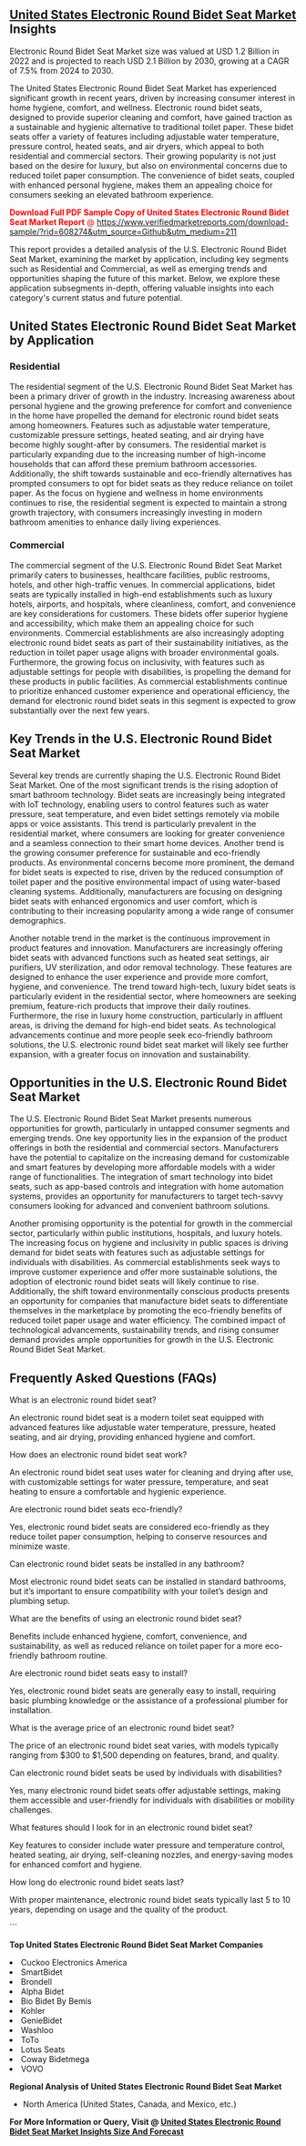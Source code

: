 <h2><a href="https://www.verifiedmarketreports.com/download-sample/?rid=608274&amp;utm_source=Github&amp;utm_medium=211" target="_blank">United States Electronic Round Bidet Seat Market</a> Insights</h2><p>Electronic Round Bidet Seat Market size was valued at USD 1.2 Billion in 2022 and is projected to reach USD 2.1 Billion by 2030, growing at a CAGR of 7.5% from 2024 to 2030.</p><p><p>The United States Electronic Round Bidet Seat Market has experienced significant growth in recent years, driven by increasing consumer interest in home hygiene, comfort, and wellness. Electronic round bidet seats, designed to provide superior cleaning and comfort, have gained traction as a sustainable and hygienic alternative to traditional toilet paper. These bidet seats offer a variety of features including adjustable water temperature, pressure control, heated seats, and air dryers, which appeal to both residential and commercial sectors. Their growing popularity is not just based on the desire for luxury, but also on environmental concerns due to reduced toilet paper consumption. The convenience of bidet seats, coupled with enhanced personal hygiene, makes them an appealing choice for consumers seeking an elevated bathroom experience. <p><span class=""><span style="color: #ff0000;"><strong>Download Full PDF Sample Copy of United States Electronic Round Bidet Seat Market Report</strong> @ </span><a href="https://www.verifiedmarketreports.com/download-sample/?rid=608274&amp;utm_source=Github&amp;utm_medium=211" target="_blank">https://www.verifiedmarketreports.com/download-sample/?rid=608274&amp;utm_source=Github&amp;utm_medium=211</a></span></p>This report provides a detailed analysis of the U.S. Electronic Round Bidet Seat Market, examining the market by application, including key segments such as Residential and Commercial, as well as emerging trends and opportunities shaping the future of this market. Below, we explore these application subsegments in-depth, offering valuable insights into each category's current status and future potential.</p><h2>United States Electronic Round Bidet Seat Market by Application</h2><h3>Residential</h3><p>The residential segment of the U.S. Electronic Round Bidet Seat Market has been a primary driver of growth in the industry. Increasing awareness about personal hygiene and the growing preference for comfort and convenience in the home have propelled the demand for electronic round bidet seats among homeowners. Features such as adjustable water temperature, customizable pressure settings, heated seating, and air drying have become highly sought-after by consumers. The residential market is particularly expanding due to the increasing number of high-income households that can afford these premium bathroom accessories. Additionally, the shift towards sustainable and eco-friendly alternatives has prompted consumers to opt for bidet seats as they reduce reliance on toilet paper. As the focus on hygiene and wellness in home environments continues to rise, the residential segment is expected to maintain a strong growth trajectory, with consumers increasingly investing in modern bathroom amenities to enhance daily living experiences.</p><h3>Commercial</h3><p>The commercial segment of the U.S. Electronic Round Bidet Seat Market primarily caters to businesses, healthcare facilities, public restrooms, hotels, and other high-traffic venues. In commercial applications, bidet seats are typically installed in high-end establishments such as luxury hotels, airports, and hospitals, where cleanliness, comfort, and convenience are key considerations for customers. These bidets offer superior hygiene and accessibility, which make them an appealing choice for such environments. Commercial establishments are also increasingly adopting electronic round bidet seats as part of their sustainability initiatives, as the reduction in toilet paper usage aligns with broader environmental goals. Furthermore, the growing focus on inclusivity, with features such as adjustable settings for people with disabilities, is propelling the demand for these products in public facilities. As commercial establishments continue to prioritize enhanced customer experience and operational efficiency, the demand for electronic round bidet seats in this segment is expected to grow substantially over the next few years.</p><h2>Key Trends in the U.S. Electronic Round Bidet Seat Market</h2><p>Several key trends are currently shaping the U.S. Electronic Round Bidet Seat Market. One of the most significant trends is the rising adoption of smart bathroom technology. Bidet seats are increasingly being integrated with IoT technology, enabling users to control features such as water pressure, seat temperature, and even bidet settings remotely via mobile apps or voice assistants. This trend is particularly prevalent in the residential market, where consumers are looking for greater convenience and a seamless connection to their smart home devices. Another trend is the growing consumer preference for sustainable and eco-friendly products. As environmental concerns become more prominent, the demand for bidet seats is expected to rise, driven by the reduced consumption of toilet paper and the positive environmental impact of using water-based cleaning systems. Additionally, manufacturers are focusing on designing bidet seats with enhanced ergonomics and user comfort, which is contributing to their increasing popularity among a wide range of consumer demographics.</p><p>Another notable trend in the market is the continuous improvement in product features and innovation. Manufacturers are increasingly offering bidet seats with advanced functions such as heated seat settings, air purifiers, UV sterilization, and odor removal technology. These features are designed to enhance the user experience and provide more comfort, hygiene, and convenience. The trend toward high-tech, luxury bidet seats is particularly evident in the residential sector, where homeowners are seeking premium, feature-rich products that improve their daily routines. Furthermore, the rise in luxury home construction, particularly in affluent areas, is driving the demand for high-end bidet seats. As technological advancements continue and more people seek eco-friendly bathroom solutions, the U.S. electronic round bidet seat market will likely see further expansion, with a greater focus on innovation and sustainability.</p><h2>Opportunities in the U.S. Electronic Round Bidet Seat Market</h2><p>The U.S. Electronic Round Bidet Seat Market presents numerous opportunities for growth, particularly in untapped consumer segments and emerging trends. One key opportunity lies in the expansion of the product offerings in both the residential and commercial sectors. Manufacturers have the potential to capitalize on the increasing demand for customizable and smart features by developing more affordable models with a wider range of functionalities. The integration of smart technology into bidet seats, such as app-based controls and integration with home automation systems, provides an opportunity for manufacturers to target tech-savvy consumers looking for advanced and convenient bathroom solutions.</p><p>Another promising opportunity is the potential for growth in the commercial sector, particularly within public institutions, hospitals, and luxury hotels. The increasing focus on hygiene and inclusivity in public spaces is driving demand for bidet seats with features such as adjustable settings for individuals with disabilities. As commercial establishments seek ways to improve customer experience and offer more sustainable solutions, the adoption of electronic round bidet seats will likely continue to rise. Additionally, the shift toward environmentally conscious products presents an opportunity for companies that manufacture bidet seats to differentiate themselves in the marketplace by promoting the eco-friendly benefits of reduced toilet paper usage and water efficiency. The combined impact of technological advancements, sustainability trends, and rising consumer demand provides ample opportunities for growth in the U.S. Electronic Round Bidet Seat Market.</p><h2>Frequently Asked Questions (FAQs)</h2><p>What is an electronic round bidet seat?</p><p>An electronic round bidet seat is a modern toilet seat equipped with advanced features like adjustable water temperature, pressure, heated seating, and air drying, providing enhanced hygiene and comfort.</p><p>How does an electronic round bidet seat work?</p><p>An electronic round bidet seat uses water for cleaning and drying after use, with customizable settings for water pressure, temperature, and seat heating to ensure a comfortable and hygienic experience.</p><p>Are electronic round bidet seats eco-friendly?</p><p>Yes, electronic round bidet seats are considered eco-friendly as they reduce toilet paper consumption, helping to conserve resources and minimize waste.</p><p>Can electronic round bidet seats be installed in any bathroom?</p><p>Most electronic round bidet seats can be installed in standard bathrooms, but it’s important to ensure compatibility with your toilet’s design and plumbing setup.</p><p>What are the benefits of using an electronic round bidet seat?</p><p>Benefits include enhanced hygiene, comfort, convenience, and sustainability, as well as reduced reliance on toilet paper for a more eco-friendly bathroom routine.</p><p>Are electronic round bidet seats easy to install?</p><p>Yes, electronic round bidet seats are generally easy to install, requiring basic plumbing knowledge or the assistance of a professional plumber for installation.</p><p>What is the average price of an electronic round bidet seat?</p><p>The price of an electronic round bidet seat varies, with models typically ranging from $300 to $1,500 depending on features, brand, and quality.</p><p>Can electronic round bidet seats be used by individuals with disabilities?</p><p>Yes, many electronic round bidet seats offer adjustable settings, making them accessible and user-friendly for individuals with disabilities or mobility challenges.</p><p>What features should I look for in an electronic round bidet seat?</p><p>Key features to consider include water pressure and temperature control, heated seating, air drying, self-cleaning nozzles, and energy-saving modes for enhanced comfort and hygiene.</p><p>How long do electronic round bidet seats last?</p><p>With proper maintenance, electronic round bidet seats typically last 5 to 10 years, depending on usage and the quality of the product.</p>```</p><p><strong>Top United States Electronic Round Bidet Seat Market Companies</strong></p><div data-test-id=""><p><li>Cuckoo Electronics America</li><li> SmartBidet</li><li> Brondell</li><li> Alpha Bidet</li><li> Bio Bidet By Bemis</li><li> Kohler</li><li> GenieBidet</li><li> Washloo</li><li> ToTo</li><li> Lotus Seats</li><li> Coway Bidetmega</li><li> VOVO</li></p><div><strong>Regional Analysis of&nbsp;United States Electronic Round Bidet Seat Market</strong></div><ul><li dir="ltr"><p dir="ltr">North America&nbsp;(United States, Canada, and Mexico, etc.)</p></li></ul><p><strong>For More Information or Query, Visit @&nbsp;</strong><strong><a href="https://www.verifiedmarketreports.com/product/electronic-round-bidet-seat-market/?utm_source=Github&amp;utm_medium=211" target="_blank">United States Electronic Round Bidet Seat Market Insights Size And Forecast</a></strong></p></div>
